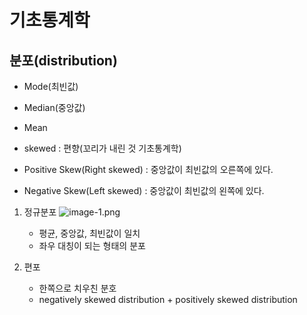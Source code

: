 # 기초통계학

## 분포(distribution)
- Mode(최빈값)
- Median(중앙값)
- Mean

- skewed : 편향(꼬리가 내린 것 기초통계학)
- Positive Skew(Right skewed) : 중앙값이 최빈값의 오른쪽에 있다. 
- Negative Skew(Left skewed) : 중앙값이 최빈값의 왼쪽에 있다. 

1. 정규분포
![image-1.png](./image-1.png)
    - 평균, 중앙값, 최빈값이 일치
    - 좌우 대칭이 되는 형태의 분포

2. 편포
    - 한쪽으로 치우친 분호
    - negatively skewed distribution + positively skewed distribution

